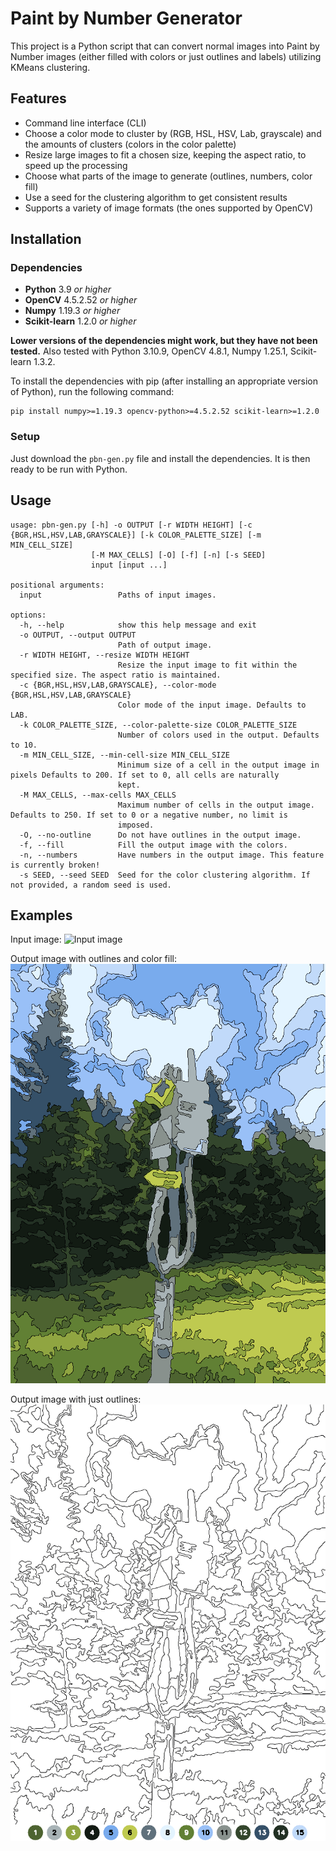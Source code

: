# Paint by Number Generator

This project is a Python script that can convert normal images into Paint by Number images (either filled with colors or just outlines and labels) utilizing KMeans clustering.

## Features

- Command line interface (CLI)
- Choose a color mode to cluster by (RGB, HSL, HSV, Lab, grayscale)
  and the amounts of clusters (colors in the color palette)
- Resize large images to fit a chosen size, keeping the aspect ratio, to speed up the processing
- Choose what parts of the image to generate (outlines, numbers, color fill)
- Use a seed for the clustering algorithm to get consistent results
- Supports a variety of image formats (the ones supported by OpenCV)

## Installation

### Dependencies

- **Python** 3.9 *or higher*
- **OpenCV** 4.5.2.52 *or higher*
- **Numpy** 1.19.3 *or higher*
- **Scikit-learn** 1.2.0 *or higher*

**Lower versions of the dependencies might work, but they have not been tested.**
Also tested with Python 3.10.9, OpenCV 4.8.1, Numpy 1.25.1, Scikit-learn 1.3.2.

To install the dependencies with pip (after installing an appropriate version of Python),
run the following command:

```none
pip install numpy>=1.19.3 opencv-python>=4.5.2.52 scikit-learn>=1.2.0
```

### Setup

Just download the `pbn-gen.py` file and install the dependencies.
It is then ready to be run with Python.

## Usage

```none
usage: pbn-gen.py [-h] -o OUTPUT [-r WIDTH HEIGHT] [-c {BGR,HSL,HSV,LAB,GRAYSCALE}] [-k COLOR_PALETTE_SIZE] [-m MIN_CELL_SIZE]
                  [-M MAX_CELLS] [-O] [-f] [-n] [-s SEED]
                  input [input ...]

positional arguments:
  input                 Paths of input images.

options:
  -h, --help            show this help message and exit
  -o OUTPUT, --output OUTPUT
                        Path of output image.
  -r WIDTH HEIGHT, --resize WIDTH HEIGHT
                        Resize the input image to fit within the specified size. The aspect ratio is maintained.
  -c {BGR,HSL,HSV,LAB,GRAYSCALE}, --color-mode {BGR,HSL,HSV,LAB,GRAYSCALE}
                        Color mode of the input image. Defaults to LAB.
  -k COLOR_PALETTE_SIZE, --color-palette-size COLOR_PALETTE_SIZE
                        Number of colors used in the output. Defaults to 10.
  -m MIN_CELL_SIZE, --min-cell-size MIN_CELL_SIZE
                        Minimum size of a cell in the output image in pixels Defaults to 200. If set to 0, all cells are naturally    
                        kept.
  -M MAX_CELLS, --max-cells MAX_CELLS
                        Maximum number of cells in the output image. Defaults to 250. If set to 0 or a negative number, no limit is   
                        imposed.
  -O, --no-outline      Do not have outlines in the output image.
  -f, --fill            Fill the output image with the colors.
  -n, --numbers         Have numbers in the output image. This feature is currently broken!
  -s SEED, --seed SEED  Seed for the color clustering algorithm. If not provided, a random seed is used.
```

## Examples

Input image:
![Input image](images/input.jpg)

Output image with outlines and color fill:
![Output image with fill](images/output_filled.png)

Output image with just outlines:
![Output image](images/output.png)
